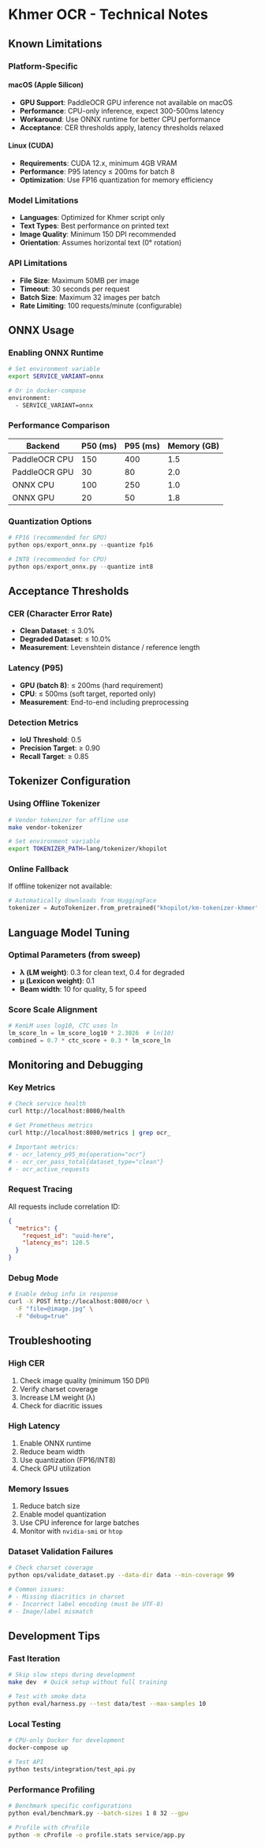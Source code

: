 # Khmer OCR - Technical Notes

## Known Limitations

### Platform-Specific

#### macOS (Apple Silicon)
- **GPU Support**: PaddleOCR GPU inference not available on macOS
- **Performance**: CPU-only inference, expect 300-500ms latency
- **Workaround**: Use ONNX runtime for better CPU performance
- **Acceptance**: CER thresholds apply, latency thresholds relaxed

#### Linux (CUDA)
- **Requirements**: CUDA 12.x, minimum 4GB VRAM
- **Performance**: P95 latency ≤ 200ms for batch 8
- **Optimization**: Use FP16 quantization for memory efficiency

### Model Limitations
- **Languages**: Optimized for Khmer script only
- **Text Types**: Best performance on printed text
- **Image Quality**: Minimum 150 DPI recommended
- **Orientation**: Assumes horizontal text (0° rotation)

### API Limitations
- **File Size**: Maximum 50MB per image
- **Timeout**: 30 seconds per request
- **Batch Size**: Maximum 32 images per batch
- **Rate Limiting**: 100 requests/minute (configurable)

## ONNX Usage

### Enabling ONNX Runtime
```bash
# Set environment variable
export SERVICE_VARIANT=onnx

# Or in docker-compose
environment:
  - SERVICE_VARIANT=onnx
```

### Performance Comparison
| Backend | P50 (ms) | P95 (ms) | Memory (GB) |
|---------|----------|----------|-------------|
| PaddleOCR CPU | 150 | 400 | 1.5 |
| PaddleOCR GPU | 30 | 80 | 2.0 |
| ONNX CPU | 100 | 250 | 1.0 |
| ONNX GPU | 20 | 50 | 1.8 |

### Quantization Options
```python
# FP16 (recommended for GPU)
python ops/export_onnx.py --quantize fp16

# INT8 (recommended for CPU)
python ops/export_onnx.py --quantize int8
```

## Acceptance Thresholds

### CER (Character Error Rate)
- **Clean Dataset**: ≤ 3.0%
- **Degraded Dataset**: ≤ 10.0%
- **Measurement**: Levenshtein distance / reference length

### Latency (P95)
- **GPU (batch 8)**: ≤ 200ms (hard requirement)
- **CPU**: ≤ 500ms (soft target, reported only)
- **Measurement**: End-to-end including preprocessing

### Detection Metrics
- **IoU Threshold**: 0.5
- **Precision Target**: ≥ 0.90
- **Recall Target**: ≥ 0.85

## Tokenizer Configuration

### Using Offline Tokenizer
```bash
# Vendor tokenizer for offline use
make vendor-tokenizer

# Set environment variable
export TOKENIZER_PATH=lang/tokenizer/khopilot
```

### Online Fallback
If offline tokenizer not available:
```python
# Automatically downloads from HuggingFace
tokenizer = AutoTokenizer.from_pretrained("khopilot/km-tokenizer-khmer")
```

## Language Model Tuning

### Optimal Parameters (from sweep)
- **λ (LM weight)**: 0.3 for clean text, 0.4 for degraded
- **μ (Lexicon weight)**: 0.1
- **Beam width**: 10 for quality, 5 for speed

### Score Scale Alignment
```python
# KenLM uses log10, CTC uses ln
lm_score_ln = lm_score_log10 * 2.3026  # ln(10)
combined = 0.7 * ctc_score + 0.3 * lm_score_ln
```

## Monitoring and Debugging

### Key Metrics
```bash
# Check service health
curl http://localhost:8080/health

# Get Prometheus metrics
curl http://localhost:8080/metrics | grep ocr_

# Important metrics:
# - ocr_latency_p95_ms{operation="ocr"}
# - ocr_cer_pass_total{dataset_type="clean"}
# - ocr_active_requests
```

### Request Tracing
All requests include correlation ID:
```json
{
  "metrics": {
    "request_id": "uuid-here",
    "latency_ms": 120.5
  }
}
```

### Debug Mode
```bash
# Enable debug info in response
curl -X POST http://localhost:8080/ocr \
  -F "file=@image.jpg" \
  -F "debug=true"
```

## Troubleshooting

### High CER
1. Check image quality (minimum 150 DPI)
2. Verify charset coverage
3. Increase LM weight (λ)
4. Check for diacritic issues

### High Latency
1. Enable ONNX runtime
2. Reduce beam width
3. Use quantization (FP16/INT8)
4. Check GPU utilization

### Memory Issues
1. Reduce batch size
2. Enable model quantization
3. Use CPU inference for large batches
4. Monitor with `nvidia-smi` or `htop`

### Dataset Validation Failures
```bash
# Check charset coverage
python ops/validate_dataset.py --data-dir data --min-coverage 99

# Common issues:
# - Missing diacritics in charset
# - Incorrect label encoding (must be UTF-8)
# - Image/label mismatch
```

## Development Tips

### Fast Iteration
```bash
# Skip slow steps during development
make dev  # Quick setup without full training

# Test with smoke data
python eval/harness.py --test data/test --max-samples 10
```

### Local Testing
```bash
# CPU-only Docker for development
docker-compose up

# Test API
python tests/integration/test_api.py
```

### Performance Profiling
```bash
# Benchmark specific configurations
python eval/benchmark.py --batch-sizes 1 8 32 --gpu

# Profile with cProfile
python -m cProfile -o profile.stats service/app.py
```